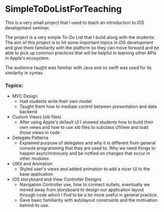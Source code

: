 # SimpleToDoListForTeaching

This is a very small project that I used to teach an introduction to iOS development seminar. 

The project is a very simple To-Do List that I build along with the students. The aim of this project is to hit some important
topics in iOS development and give them familiarity with the platform so they can move forward and be able to pick up common practices
that will be helpful in learning other APIs in Apple's ecosystem. 

The audience taught was familiar with Java and so swift was used for its similarity in syntax.

### Topics:
- MVC Design
  - Had students write their own model
  - Taught them how to mediate control between presentation and data backend
- Custom Views (xib files)
  - After using Apple's default UI I showed students how to build their own views and how to use xib files to subclass UIView and load those views in code
- Delegate Patterns
  - Explained purpose of delegates and why it is different from general console programming that they are used to. Why we need things to happen asynchronously and be notfied on changes that occur in other modules
- UIKit and Animation
  - Styled user's views and added animation to add a nicer UI to the base application
- iOS storyboard and View Controller Designs
  - Navigation Controller use, how to connect outlets, eventually we moved away from storyboard to design our applicaiton layout through code which I find to be a lot more useful in general practice. 
  - Gave basic familiarity with autolayout constraints and the motivation behind its use. 
